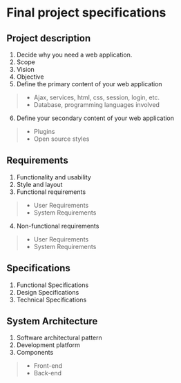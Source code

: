 # Final project specifications

## Project description

1. Decide why you need a web application.
2. Scope
3. Vision
4. Objective 
5. Define the primary content of your web application
  > * Ajax, services, html, css, session, login, etc.
  > * Database, programming languages involved
6. Define your secondary content of your web application
  > * Plugins
  > * Open source styles

## Requirements
1. Functionality and usability
2. Style and layout
3. Functional requirements
  > * User Requirements
  > * System Requirements
4. Non-functional requirements
  > * User Requirements
  > * System Requirements

## Specifications
1. Functional Specifications
2. Design Specifications
3. Technical Specifications

## System Architecture
1. Software architectural pattern
2. Development platform
3. Components
  > * Front-end
  > * Back-end

